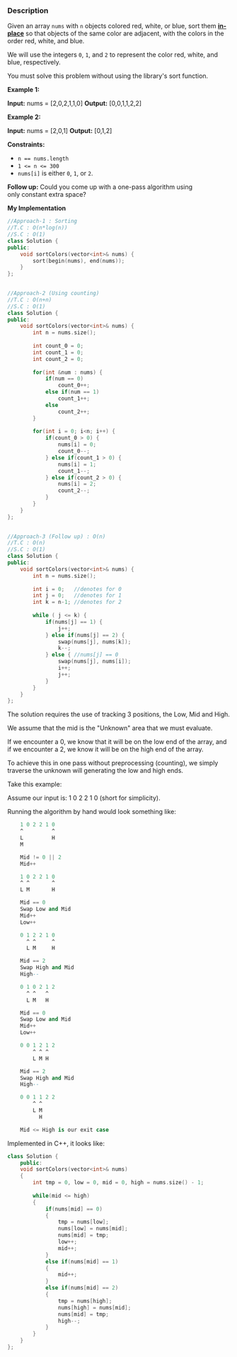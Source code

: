 ### Description

Given an array `nums` with `n` objects colored red, white, or blue, sort them **[in-place](https://en.wikipedia.org/wiki/In-place_algorithm)** so that objects of the same color are adjacent, with the colors in the order red, white, and blue.

We will use the integers `0`, `1`, and `2` to represent the color red, white, and blue, respectively.

You must solve this problem without using the library's sort function.

**Example 1:**

**Input:** nums = [2,0,2,1,1,0]
**Output:** [0,0,1,1,2,2]

**Example 2:**

**Input:** nums = [2,0,1]
**Output:** [0,1,2]

**Constraints:**

- `n == nums.length`
- `1 <= n <= 300`
- `nums[i]` is either `0`, `1`, or `2`.

**Follow up:** Could you come up with a one-pass algorithm using only constant extra space?

**My Implementation**

```cpp
//Approach-1 : Sorting
//T.C : O(n*log(n))
//S.C : O(1)
class Solution {
public:
    void sortColors(vector<int>& nums) {
        sort(begin(nums), end(nums));
    }
};
  

//Approach-2 (Using counting)
//T.C : O(n+n)
//S.C : O(1)
class Solution {
public:
    void sortColors(vector<int>& nums) {
        int n = nums.size();
        
        int count_0 = 0;
        int count_1 = 0;
        int count_2 = 0;
        
        for(int &num : nums) {
            if(num == 0)
                count_0++;
            else if(num == 1)
                count_1++;
            else
                count_2++;
        }
        
        for(int i = 0; i<n; i++) {
            if(count_0 > 0) {
                nums[i] = 0;
                count_0--;
            } else if(count_1 > 0) {
                nums[i] = 1;
                count_1--;
            } else if(count_2 > 0) {
                nums[i] = 2;
                count_2--;
            }
        }
    }
};

  
//Approach-3 (Follow up) : O(n)
//T.C : O(n)
//S.C : O(1)
class Solution {
public:
    void sortColors(vector<int>& nums) {
        int n = nums.size();
        
        int i = 0;   //denotes for 0
        int j = 0;   //denotes for 1
        int k = n-1; //denotes for 2
        
        while ( j <= k) {
            if(nums[j] == 1) {
                j++;
            } else if(nums[j] == 2) {
                swap(nums[j], nums[k]);
                k--;
            } else { //nums[j] == 0
                swap(nums[j], nums[i]);
                i++;
                j++;
            }
        }
    }
};
```

The solution requires the use of tracking 3 positions, the Low, Mid and High.

We assume that the mid is the "Unknown" area that we must evaluate.

If we encounter a 0, we know that it will be on the low end of the array, and if we encounter a 2, we know it will be on the high end of the array.

To achieve this in one pass without preprocessing (counting), we simply traverse the unknown will generating the low and high ends.

Take this example:

Assume our input is: 1 0 2 2 1 0 (short for simplicity).

Running the algorithm by hand would look something like:

```sql
    1 0 2 2 1 0
    ^         ^
    L         H
    M

    Mid != 0 || 2
    Mid++

    1 0 2 2 1 0
    ^ ^       ^
    L M       H

    Mid == 0
    Swap Low and Mid
    Mid++
    Low++

    0 1 2 2 1 0
      ^ ^     ^
      L M     H

    Mid == 2
    Swap High and Mid
    High--

    0 1 0 2 1 2
      ^ ^   ^
      L M   H

    Mid == 0
    Swap Low and Mid
    Mid++
    Low++

    0 0 1 2 1 2
        ^ ^ ^
        L M H

    Mid == 2
    Swap High and Mid
    High--

    0 0 1 1 2 2
        ^ ^
        L M
          H

    Mid <= High is our exit case
```

Implemented in C++, it looks like:

```cpp
class Solution {
    public:
    void sortColors(vector<int>& nums) 
    {
        int tmp = 0, low = 0, mid = 0, high = nums.size() - 1;
    
        while(mid <= high)
        {
            if(nums[mid] == 0)
            {
                tmp = nums[low];
                nums[low] = nums[mid];
                nums[mid] = tmp;
                low++;
                mid++;
            }
            else if(nums[mid] == 1)
            {
                mid++;
            }
            else if(nums[mid] == 2)
            {
                tmp = nums[high];
                nums[high] = nums[mid];
                nums[mid] = tmp;
                high--;
            }
        }
    }
};
```